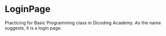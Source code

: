 # LoginPage
Practicing for Basic Programming class in Dicoding Academy. As the name suggests, it is a login page.
